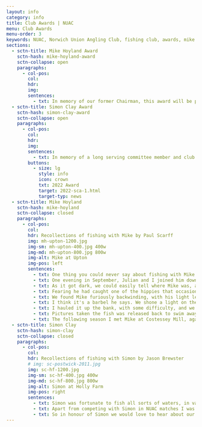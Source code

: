 ```yaml
---
layout: info
category: info
title: Club Awards | NUAC
menu: Club Awards
menu-order: 3
keywords: NUAC, Norwich Union Angling Club, fishing club, awards, mike hoyland, michael hoyland, simon clay
sections:
  - sctn-title: Mike Hoyland Award
    sctn-hash: mike-hoyland-award
    sctn-collapse: open
    paragraphs:
      - col-pos:
        col:
        hdr:
        img:
        sentences:
          - txt: In memory of our former Chairman, this award will be presented for the Most Unexpected Carp Capture in a season and nominees must have been fishing for another species or general fishing (to better understand this classification please read the section about Mike below). In many ways the story will be as important as the capture. Please send your nominations to the <a href="mailto:secretary@nuac.org.uk">Secretary</a>, winner(s) will be announced at the next AGM.
  - sctn-title: Simon Clay Award
    sctn-hash: simon-clay-award
    sctn-collapse: open
    paragraphs:
      - col-pos:
        col:
        hdr:
        img:
        sentences:
          - txt: In memory of a long serving committee member and club stalwart, this award is for the best Broads catch or the best non-carp specimen from a NUAC water. Again, the story of the day is of great interest. Please send your nominations to the <a href="mailto:secretary@nuac.org.uk">Secretary</a>, winner(s) will be announced at the next AGM.
        buttons:
          - size: lg
            style: info
            icon: crown
            txt: 2022 Award
            target: 2022-sca-1.html
            target-typ: news
  - sctn-title: Mike Hoyland
    sctn-hash: mike-hoyland
    sctn-collapse: closed
    paragraphs:
      - col-pos:
        col:
        hdr: Recollections of fishing with Mike by Paul Scarff
        img: mh-upton-1200.jpg
        img-sm: mh-upton-400.jpg 400w
        img-md: mh-upton-800.jpg 800w
        img-alt: Mike at Upton
        img-pos: left
        sentences:
          - txt: One thing you could never say about fishing with Mike was that it was dull. He was the best company, and during times when bites were thin on the ground, his stories from his youth kept you royally entertained, as did his antics if any "wildlife" came near (especially cows!). He also had the inane ability to pull in specimen carp when least expected, especially from rivers.
          - txt: One evening in September, Julian and I joined him down on the "A" stretch of the Wensum looking to fish into dark, after some of the large chub we had heard of. We hadn’t had the stretch long, and wondered if any of the barbel being caught just upstream might stray into our part of the river.
          - txt: As it got dark, we could easily tell where Mike was, as every few minutes a very bright spotlight appeared out of the darkness, in reaction to something rustling in the undergrowth. Suddenly we heard the swish as he struck, followed by "Oh Shit! – help".
          - txt: Fearing he had caught one of the hippies that occasionally processed along the far bank, with drums and bells (it's unbelievable what you see when quietly fishing), we ran to see what the problem was.
          - txt: We found Mike furiously backwinding, with his light leger rod bent double, and the line disappearing downstream.
          - txt: I think it's a barbel he says. We shone a light on the water and saw a fish of some size attached to his line, but too far away to identify it. It swam up and down past us a number of times, with Mike inching it closer to our bank – eventually close enough to get it to swim into a landing net (I'm not sure it knew it was hooked!)
          - txt: I hauled it up the bank, with some difficulty, and we then opened the net in amazement, staring at a 23lb carp (at that stage we didn't know there were any in there). I then had to run across the fields, jump into my car, rush home and back with a camera so we could get some snaps for a really chuffed Mike. 
          - txt: Pictures taken the fish was released back to swim away strongly. Further amusement was had eight months later at the Annual Dinner, when Mike picked up the Specimen Trophy for this capture – to the utter amazement of Martin Green, who rented us the fishing, and had been pestering us for months to sell him a large carp, not realising his stretch of the river held them all the time!
          - txt: The following season I met Mike at Costessey Mill, again for a chub session. We fished below the weir, with Mike legering some incredibly smelly meat balls under the weir apron. It was a slow session, although the conversation was good as always. We were just about to pack up, when Mike's rod shot off down the bank – followed by a diving catch from Mike, who managed to just grab it as it entered the water. Fifteen minutes later, I slid the net under a scale perfect 18lb common carp! He also caught a large carp whilst fishing a match on the river (Ed - and a 20lb+ mirror carp from the Waveney). It's strange, I fished many times with Mike at the Pines, and I don’t ever recall him catching a carp.
  - sctn-title: Simon Clay
    sctn-hash: simon-clay
    sctn-collapse: closed
    paragraphs:
      - col-pos: 
        col:
        hdr: Recollections of fishing with Simon by Jason Brewster
        # img: sc-postwick-2011.jpg
        img: sc-hf-1200.jpg
        img-sm: sc-hf-400.jpg 400w
        img-md: sc-hf-800.jpg 800w
        img-alt: Simon at Holly Farm
        img-pos: right
        sentences:
          - txt: Simon was fortunate to fish all sorts of waters, in various countries, for all species, employing whatever method was required to catch something. Despite these varied opportunities and resulting experiences the Broads always remained close to his heart. It wasn't a surprise to hear that this was where he & his brother learnt to fish. If you were lucky Simon would regale you of tales about misty autumnal days, sat in a boat on the River Bure long trotting for roach when big nets of quality fish were common.
          - txt: Apart from competing with Simon in NUAC matches I was fortunate to share a few outings with him. We enjoyed a few successful outings to the Yare at Postwick where we were lucky to get amongst the bigger bream, with both of us landing fish over 6lb. On one late season trip we failed to raise a bite at Postwick and, rather than end our season early, we chanced our luck by travelling further downstream to Cantley. The river gods were on our side, we only managed a dozen fish between us but each was a vivid blue backed, silver flanked, red finned 1lb+ roach. Happy days indeed.
          - txt: So in honour of Simon we would love to hear about our members' (non-carp) successes fishing on the Broads or a club water; be it bumper nets of silvers, big roach or bream, a clonking perch or even a monster pike.
---
```


